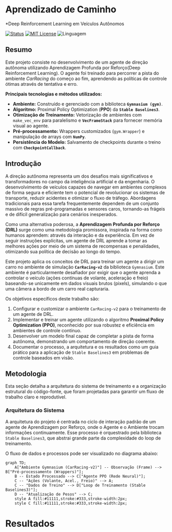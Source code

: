 # Aprendizado de Caminho
*Deep Reinforcement Learning em Veículos Autônomos

[![Status](https://github.com/barrosocode/car_training/actions/workflows/blank.yml/badge.svg)](https://github.com/barrosocode/car_training/actions/workflows/blank.yml) [![MIT License](https://img.shields.io/badge/License-MIT-yellow.svg)](https://github.com/barrosocode/car_training/blob/main/LICENSE) ![Linguagem](https://img.shields.io/github/languages/top/barrosocode/car_training)

## Resumo

Este projeto consiste no desenvolvimento de um agente de direção autônoma utilizando Aprendizagem Profunda por Reforço(Deep Reinforcement Learning). O agente foi treinado para percorrer a pista do ambiente *CarRacing* do começo ao fim, aprendendo as políticas de controle ótimas através de tentativa e erro.

**Principais tecnologias e métodos utilizados:**

* **Ambiente:** Construído e gerenciado com a biblioteca **`Gymnasium (gym)`**.
* **Algoritmo:** Proximal Policy Optimization (**PPO**) da **`Stable Baselines3`**.
* **Otimização de Treinamento:** Vetorização de ambientes com `make_vec_env` para paralelismo e **`VecFrameStack`** para fornecer memória visual ao agente.
* **Pré-processamento:** Wrappers customizados (`gym.Wrapper`) e manipulação de arrays com **`NumPy`**.
* **Persistência do Modelo:** Salvamento de checkpoints durante o treino com **`CheckpointCallback`**.

## Introdução

A direção autônoma representa um dos desafios mais significativos e transformadores no campo da inteligência artificial e da engenharia. O desenvolvimento de veículos capazes de navegar em ambientes complexos de forma segura e eficiente tem o potencial de revolucionar os sistemas de transporte, reduzir acidentes e otimizar o fluxo de tráfego. Abordagens tradicionais para essa tarefa frequentemente dependem de um conjunto massivo de regras pré-programadas e sensores caros, tornando-as frágeis e de difícil generalização para cenários inesperados.

Como uma alternativa poderosa, a **Aprendizagem Profunda por Reforço (DRL)** surge como uma metodologia promissora, inspirada na forma como humanos aprendem: através da interação e da experiência. Em vez de seguir instruções explícitas, um agente de DRL aprende a tomar as melhores ações por meio de um sistema de recompensas e penalidades, otimizando sua política de decisão ao longo do tempo.

Este projeto aplica os conceitos de DRL para treinar um agente a dirigir um carro no ambiente de simulação **`CarRacing-v2`** da biblioteca `Gymnasium`. Este ambiente é particularmente desafiador por exigir que o agente aprenda a controlar o veículo (ações contínuas de volante, aceleração e freio) baseando-se unicamente em dados visuais brutos (pixels), simulando o que uma câmera a bordo de um carro real capturaria.

Os objetivos específicos deste trabalho são:
1.  Configurar e customizar o ambiente `CarRacing-v2` para o treinamento de um agente de DRL.
2.  Implementar e treinar um agente utilizando o algoritmo **Proximal Policy Optimization (PPO)**, reconhecido por sua robustez e eficiência em ambientes de controle contínuo.
3.  Desenvolver um modelo final capaz de completar a pista de forma autônoma, demonstrando um comportamento de direção coerente.
4.  Documentar o processo, a arquitetura e os resultados como um guia prático para a aplicação de `Stable Baselines3` em problemas de controle baseados em visão.

## Metodologia

Esta seção detalha a arquitetura do sistema de treinamento e a organização estrutural do código-fonte, que foram projetadas para garantir um fluxo de trabalho claro e reprodutível.

### Arquitetura do Sistema

A arquitetura do projeto é centrada no ciclo de interação padrão de um agente de Aprendizagem por Reforço, onde o Agente e o Ambiente trocam informações continuamente. Esse processo é orquestrado pela biblioteca `Stable Baselines3`, que abstrai grande parte da complexidade do loop de treinamento.

O fluxo de dados e processos pode ser visualizado no diagrama abaixo:

````mermaid
graph TD;
    A["Ambiente Gymnasium (CarRacing-v2)"] -- Observação (Frame) --> B["Pré-processamento (Wrappers)"];
    B -- Estado Processado --> C["Agente PPO (Rede Neural)"];
    C -- "Ações (Volante, Acel., Freio)" --> A;
    C -- "Dados de Treino" --> D["Loop de Treinamento (Stable Baselines3)"];
    D -- "Atualização de Pesos" --> C;
    style A fill:#11111,stroke:#333,stroke-width:2px;
    style C fill:#11111,stroke:#333,stroke-width:2px;
````


# Resultados

#

